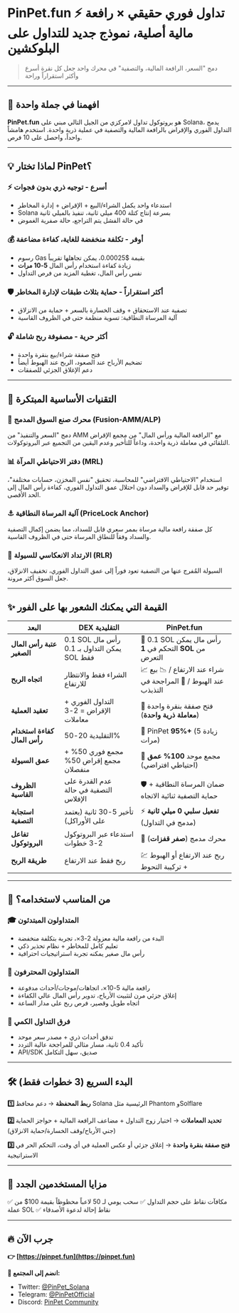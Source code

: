 # PinPet.fun ⚡ تداول فوري حقيقي × رافعة مالية أصلية، نموذج جديد للتداول على البلوكشين

> دمج "السعر، الرافعة المالية، والتصفية" في محرك واحد
> جعل كل نقرة أسرع وأكثر استقراراً وراحة

---

## 🎯 افهمنا في جملة واحدة

**PinPet.fun** هو بروتوكول تداول لامركزي من الجيل التالي مبني على Solana، يدمج التداول الفوري والإقراض بالرافعة المالية والتصفية في عملية ذرية واحدة. استخدم هامشاً واحداً، واحصل على 10 فرص.

---

## 💡 لماذا تختار PinPet؟

### ⚡ **أسرع** - توجيه ذري بدون فجوات
- استدعاء واحد يكمل الشراء/البيع + الإقراض + إدارة المخاطر
- Solana بسرعة إنتاج كتلة 400 ميلي ثانية، تنفيذ بالميلي ثانية
- في حالة الفشل يتم التراجع، حالة صفرية الغموض

### 💰 **أوفر** - تكلفة منخفضة للغاية، كفاءة مضاعفة
- رسوم Gas بقيمة $0.00025، يمكن تجاهلها تقريباً
- زيادة كفاءة استخدام رأس المال **5-10 مرات**
- نفس رأس المال، تغطية المزيد من فرص التداول

### 🛡️ **أكثر استقراراً** - حماية بثلاث طبقات لإدارة المخاطر
- تصفية عند الاستحقاق + وقف الخسارة بالسعر + حماية من الانزلاق
- آلية المرساة النطاقية: تسوية منظمة حتى في الظروف القاسية

### 🔓 **أكثر حرية** - مصفوفة ربح شاملة
- فتح صفقة شراء/بيع بنقرة واحدة
- تضخيم الأرباح عند الصعود، الربح عند الهبوط أيضاً
- دعم الإغلاق الجزئي للصفقات

---

## 🚀 التقنيات الأساسية المبتكرة

### 🔧 **محرك صنع السوق المدمج** (Fusion-AMM/ALP)
دمج "السعر والتنفيذ" من AMM مع "الرافعة المالية ورأس المال" من مجمع الإقراض التلقائي في معاملة ذرية واحدة، وداعاً للتأخير وعدم اليقين من التجميع عبر البروتوكولات.

### 📊 **دفتر الاحتياطي المرآة** (MRL)
استخدام "الاحتياطي الافتراضي" للمحاسبة، تحقيق "نفس المخزن، حسابات مختلفة"، توفير حد قابل للإقراض والسداد دون احتلال عمق التداول الفوري، كفاءة رأس المال إلى الحد الأقصى.

### ⚓ **آلية المرساة النطاقية** (PriceLock Anchor)
كل صفقة رافعة مالية مرساة بممر سعري قابل للسداد، مما يضمن إكمال التصفية والسداد وفقاً للنطاق المرساة حتى في الظروف القاسية.

### 🔄 **الارتداد الانعكاسي للسيولة** (RLR)
السيولة المُفرج عنها من التصفية تعود فوراً إلى عمق التداول الفوري، تخفيف الانزلاق، جعل السوق أكثر مرونة.

---

## ✨ القيمة التي يمكنك الشعور بها على الفور

| البعد | DEX التقليدية | PinPet.fun |
|-----|---------|-----------|
| **عتبة رأس المال الصغير** | 0.1 SOL رأس مال يمكن التداول بـ 0.1 SOL فقط | 🎁 0.1 SOL رأس مال يمكن التحكم في **1 SOL** من التعرض |
| **اتجاه الربح** | الشراء فقط والانتظار للارتفاع | 📈 شراء عند الارتفاع / 📉 بيع عند الهبوط / 🌊 المراجحة في التذبذب |
| **تعقيد العملية** | التداول الفوري + الإقراض = 2-3 معاملات | 🎯 فتح صفقة بنقرة واحدة (**معاملة ذرية واحدة**) |
| **كفاءة استخدام رأس المال** | التقليدية 20-50% | 🚀 PinPet **95%+** (زيادة 5 مرات) |
| **عمق السيولة** | مجمع فوري 50% + مجمع إقراض 50% منفصلان | 🌊 مجمع موحد **100% عمق** (احتياطي افتراضي) |
| **الظروف القاسية** | عدم القدرة على التصفية في حالة الإفلاس | 🛡️ ضمان المرساة النطاقية + حماية التصفية ثنائية الاتجاه |
| **استجابة التصفية** | تأخير 5-30 ثانية (يعتمد على الأوراكل) | ⚡ **تفعيل سلبي 0 ميلي ثانية** (مدمج في التداول) |
| **تفاعل البروتوكول** | استدعاء عبر البروتوكول 2-3 خطوات | 🔗 محرك مدمج (**صفر قفزات**) |
| **طريقة الربح** | ربح فقط عند الارتفاع | 💹 ربح عند الارتفاع أو الهبوط + تركيبة التحوط |


---

## 🎯 من المناسب لاستخدامه؟

### 🎓 **المتداولون المبتدئون**
- البدء من رافعة مالية معزولة 2-3×، تجربة بتكلفة منخفضة
- تعليم كامل للمخاطر + نظام تحذير ذكي
- رأس مال صغير يمكنه تجربة استراتيجيات احترافية

### 💼 **المتداولون المحترفون**
- رافعة مالية 5-10×، اتجاهات/موجات/أحداث مدفوعة
- إغلاق جزئي مرن لتثبيت الأرباح، تدوير رأس المال عالي الكفاءة
- اتجاه طويل وقصير، فرص ربح على مدار الساعة

### 🤖 **فرق التداول الكمي**
- تدفق أحداث ذري + مصدر سعر موحد
- تأكيد 0.4 ثانية، مسار مثالي للمراجحة عالية التردد
- API/SDK صديق، سهل التكامل

---

## 🛠️ البدء السريع (3 خطوات فقط)

**1️⃣ ربط المحفظة**
→ دعم محافظ Solana الرئيسية مثل Phantom وSolflare

**2️⃣ تحديد المعاملات**
→ اختيار زوج التداول + مضاعف الرافعة المالية + حواجز الحماية (جني الأرباح/وقف الخسارة/حماية الانزلاق)

**3️⃣ فتح صفقة بنقرة واحدة**
→ إغلاق جزئي أو عكس العملية في أي وقت، التحكم الحر في الاستراتيجية

---

## 🎁 مزايا المستخدمين الجدد

✅ مكافآت نقاط على حجم التداول
✅ سحب يومي لـ 50 لاعباً محظوظاً بقيمة 100$ من عملة SOL
✅ نقاط إحالة لدعوة الأصدقاء

---

## 🔥 جرب الآن

**👉 [https://pinpet.fun](https://pinpet.fun)**

**📱 انضم إلى المجتمع:**
- Twitter: [@PinPet_Solana](https://twitter.com/PinPet_Solana)
- Telegram: [@PinPetOfficial](https://t.me/PinPetOfficial)
- Discord: [PinPet Community](https://discord.gg/pinpet)
